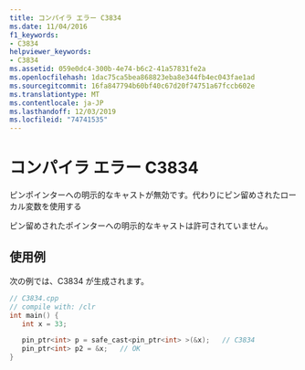 ```yaml
---
title: コンパイラ エラー C3834
ms.date: 11/04/2016
f1_keywords:
- C3834
helpviewer_keywords:
- C3834
ms.assetid: 059e0dc4-300b-4e74-b6c2-41a57831fe2a
ms.openlocfilehash: 1dac75ca5bea868823eba8e344fb4ec043fae1ad
ms.sourcegitcommit: 16fa847794b60bf40c67d20f74751a67fccb602e
ms.translationtype: MT
ms.contentlocale: ja-JP
ms.lasthandoff: 12/03/2019
ms.locfileid: "74741535"
---
```

# <a name="compiler-error-c3834"></a>コンパイラ エラー C3834

ピンポインターへの明示的なキャストが無効です。代わりにピン留めされたローカル変数を使用する

ピン留めされたポインターへの明示的なキャストは許可されていません。

## <a name="example"></a>使用例

次の例では、C3834 が生成されます。

```cpp
// C3834.cpp
// compile with: /clr
int main() {
   int x = 33;

   pin_ptr<int> p = safe_cast<pin_ptr<int> >(&x);   // C3834
   pin_ptr<int> p2 = &x;   // OK
}
```
